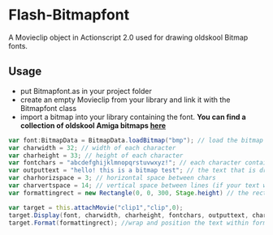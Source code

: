# Flash-Bitmapfont
A Movieclip object in Actionscript 2.0 used for drawing oldskool Bitmap fonts.


## Usage
- put Bitmapfont.as in your project folder
- create an empty Movieclip from your library and link it with the Bitmapfont class
- import a bitmap into your library containing the font. **You can find a collection of oldskool Amiga bitmaps [here](https://github.com/ianhan/BitmapFonts)**
```actionscript
var font:BitmapData = BitmapData.loadBitmap("bmp"); // load the bitmap
var charwidth = 32; // width of each character
var charheight = 33; // height of each character
var fontchars = "abcdefghijklmnopqrstuvwxyz!"; // each character contained in the font in order 
var outputtext = "hello! this is a bitmap test"; // the text that is drawn from the font
var charhorizspace = 3; // horizontal space between chars
var charvertspace = 14; // vertical space between lines (if your text wraps)
var formattingrect = new Rectangle(0, 0, 300, Stage.height) // the rectangle bounds by which to position and wrap the text, if width = 0 then it wont wrap.

var target = this.attachMovie("clip1","clip",0);
target.Display(font, charwidth, charheight, fontchars, outputtext, charhorizspace, charvertspace); // draws the text at coords 0,0
target.Format(formattingrect); //wrap and position the text within formattingrect
```
